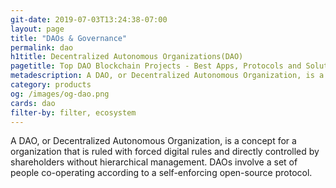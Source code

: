 ```yaml
---
git-date: 2019-07-03T13:24:38-07:00
layout: page
title: "DAOs & Governance"
permalink: dao
h1title: Decentralized Autonomous Organizations(DAO)
pagetitle: Top DAO Blockchain Projects - Best Apps, Protocols and Solutions
metadescription: A DAO, or Decentralized Autonomous Organization, is a concept for a company that is ruled with forced digital rules and directly controlled by shareholders without hierarchical management.
category: products
og: /images/og-dao.png
cards: dao
filter-by: filter, ecosystem
---
```


A DAO, or Decentralized Autonomous Organization, is a concept for a organization that is ruled with forced digital rules and directly controlled by shareholders without hierarchical management. DAOs involve a set of people co-operating according to a self-enforcing open-source protocol.
